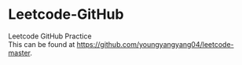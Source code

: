 # Leetcode-GitHub
Leetcode GitHub Practice<br>
This can be found at https://github.com/youngyangyang04/leetcode-master.
